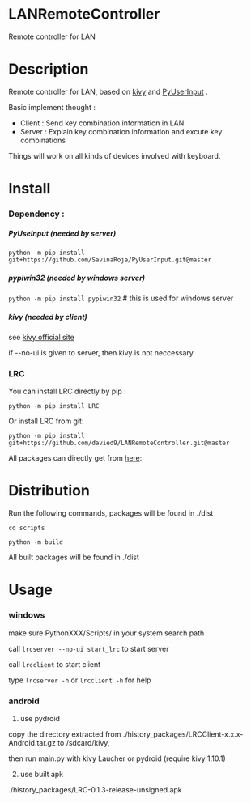 # LANRemoteController
Remote controller for LAN

# Description
Remote controller for LAN, based on [kivy](https://github.com/kivy/kivy) and [PyUserInput](https://github.com/SavinaRoja/PyUserInput) .

Basic implement thought :
- Client : Send key combination information in LAN
- Server : Explain key combination information and excute key combinations
    
    
Things will work on all kinds of devices involved with keyboard.

# Install

### Dependency :

##### PyUseInput (needed by server)

`python -m pip install git+https://github.com/SavinaRoja/PyUserInput.git@master`

##### pypiwin32 (needed by windows server)

`python -m pip install pypiwin32` # this is used for windows server

##### kivy (needed by client)

see [kivy official site](https://kivy.org/doc/stable/gettingstarted/installation.html)

if --no-ui is given to server, then kivy is not neccessary

### LRC

You can install LRC directly by pip :

`python -m pip install LRC`

Or install LRC from git:

`python -m pip install git+https://github.com/davied9/LANRemoteController.git@master`

All packages can directly get from [here](https://github.com/davied9/LANRemoteController/tree/master/history_packages):

# Distribution

Run the following commands, packages will be found in ./dist

`cd scripts`

`python -m build`

All built packages will be found in ./dist

# Usage

### windows

make sure PythonXXX/Scripts/ in your system search path

call `lrcserver --no-ui start_lrc` to start server

call `lrcclient` to start client

type `lrcserver -h` or `lrcclient -h` for help

### android

1. use pydroid

copy the directory extracted from ./history_packages/LRCClient-x.x.x-Android.tar.gz to <android-device>/sdcard/kivy, 

then run main.py with kivy Laucher or pydroid (require kivy 1.10.1)

2. use built apk

./history_packages/LRC-0.1.3-release-unsigned.apk

